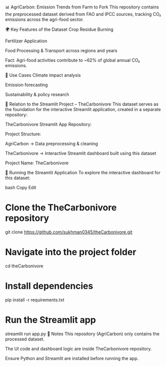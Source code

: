📊 AgriCarbon: Emission Trends from Farm to Fork
This repository contains the preprocessed dataset derived from FAO and IPCC sources, tracking CO₂ emissions across the agri-food sector.

🌍 Key Features of the Dataset
Crop Residue Burning

Fertilizer Application

Food Processing & Transport across regions and years

Fact: Agri-food activities contribute to ~62% of global annual CO₂ emissions.

📌 Use Cases
Climate impact analysis

Emission forecasting

Sustainability & policy research

🔗 Relation to the Streamlit Project – TheCarbonivore
This dataset serves as the foundation for the interactive Streamlit application, created in a separate repository:

TheCarbonivore Streamlit App Repository:

Project Structure:

AgriCarbon → Data preprocessing & cleaning

TheCarbonivore → Interactive Streamlit dashboard built using this dataset

Project Name: TheCarbonivore

🚀 Running the Streamlit Application
To explore the interactive dashboard for this dataset:

bash
Copy
Edit
# Clone the TheCarbonivore repository
git clone https://github.com/sukhman0345/theCarbonivore.git

# Navigate into the project folder
cd theCarbonivore

# Install dependencies
pip install -r requirements.txt

# Run the Streamlit app
streamlit run app.py
📌 Notes
This repository (AgriCarbon) only contains the processed dataset.

The UI code and dashboard logic are inside TheCarbonivore repository.

Ensure Python and Streamlit are installed before running the app.

